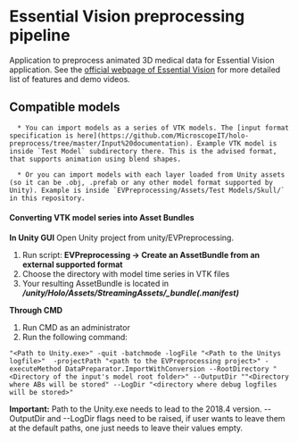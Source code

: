 # Essential Vision preprocessing pipeline

Application to preprocess animated 3D medical data for Essential Vision application. See the [official webpage of Essential Vision](https://www.essential-vision.org/) for more detailed list of features and demo videos.

## Compatible models

      * You can import models as a series of VTK models. The [input format specification is here](https://github.com/MicroscopeIT/holo-preprocess/tree/master/Input%20documentation). Example VTK model is inside `Test Model` subdirectory there. This is the advised format, that supports animation using blend shapes.

      * Or you can import models with each layer loaded from Unity assets (so it can be .obj, .prefab or any other model format supported by Unity). Example is inside `EVPreprocessing/Assets/Test Models/Skull/` in this repository.

#### Converting VTK model series into Asset Bundles

**In Unity GUI**
Open Unity project from unity/EVPreprocessing.

1. Run script: **EVPreprocessing -> Create an AssetBundle from an external supported format**
2. Choose the directory with model time series in VTK files
3. Your resulting AssetBundle is located in _**<repository location>/unity/Holo/Assets/StreamingAssets/<name of converted directory>\_bundle(.manifest)**_

**Through CMD**
1. Run CMD as an administrator
2. Run the following command: 
```
"<Path to Unity.exe>" -quit -batchmode -logFile "<Path to the Unitys logfile>"  -projectPath "<path to the EVPreprocessing project>" -executeMethod DataPreparator.ImportWithConversion --RootDirectory "<Directory of the input's model root folder>" --OutputDir ""<Directory where ABs will be stored" --LogDir "<directory where debug logfiles will be stored>"
```

**Important:** Path to the Unity.exe needs to lead to the 2018.4 version. --OutputDir and --LogDir flags need to be raised, if user wants to leave them at the default paths, one just needs to leave their values empty.

